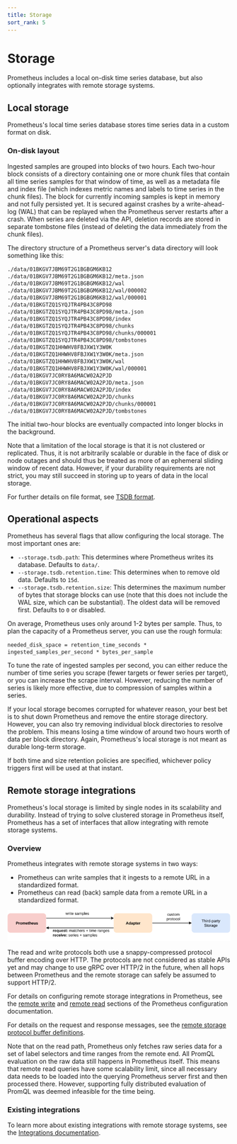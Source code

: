 ```yaml
---
title: Storage
sort_rank: 5
---
```


# Storage

Prometheus includes a local on-disk time series database, but also optionally integrates with remote storage systems.

## Local storage

Prometheus's local time series database stores time series data in a custom format on disk.

### On-disk layout

Ingested samples are grouped into blocks of two hours. Each two-hour block consists of a directory containing one or more chunk files that contain all time series samples for that window of time, as well as a metadata file and index file (which indexes metric names and labels to time series in the chunk files). The block for currently incoming samples is kept in memory and not fully persisted yet. It is secured against crashes by a write-ahead-log (WAL) that can be replayed when the Prometheus server restarts after a crash. When series are deleted via the API, deletion records are stored in separate tombstone files (instead of deleting the data immediately from the chunk files).

The directory structure of a Prometheus server's data directory will look something like this:

```
./data/01BKGV7JBM69T2G1BGBGM6KB12
./data/01BKGV7JBM69T2G1BGBGM6KB12/meta.json
./data/01BKGV7JBM69T2G1BGBGM6KB12/wal
./data/01BKGV7JBM69T2G1BGBGM6KB12/wal/000002
./data/01BKGV7JBM69T2G1BGBGM6KB12/wal/000001
./data/01BKGTZQ1SYQJTR4PB43C8PD98
./data/01BKGTZQ1SYQJTR4PB43C8PD98/meta.json
./data/01BKGTZQ1SYQJTR4PB43C8PD98/index
./data/01BKGTZQ1SYQJTR4PB43C8PD98/chunks
./data/01BKGTZQ1SYQJTR4PB43C8PD98/chunks/000001
./data/01BKGTZQ1SYQJTR4PB43C8PD98/tombstones
./data/01BKGTZQ1HHWHV8FBJXW1Y3W0K
./data/01BKGTZQ1HHWHV8FBJXW1Y3W0K/meta.json
./data/01BKGTZQ1HHWHV8FBJXW1Y3W0K/wal
./data/01BKGTZQ1HHWHV8FBJXW1Y3W0K/wal/000001
./data/01BKGV7JC0RY8A6MACW02A2PJD
./data/01BKGV7JC0RY8A6MACW02A2PJD/meta.json
./data/01BKGV7JC0RY8A6MACW02A2PJD/index
./data/01BKGV7JC0RY8A6MACW02A2PJD/chunks
./data/01BKGV7JC0RY8A6MACW02A2PJD/chunks/000001
./data/01BKGV7JC0RY8A6MACW02A2PJD/tombstones
```

The initial two-hour blocks are eventually compacted into longer blocks in the background.

Note that a limitation of the local storage is that it is not clustered or replicated. Thus, it is not arbitrarily scalable or durable in the face of disk or node outages and should thus be treated as more of an ephemeral sliding window of recent data. However, if your durability requirements are not strict, you may still succeed in storing up to years of data in the local storage.

For further details on file format, see [TSDB format](https://github.com/prometheus/tsdb/blob/master/docs/format/README.md).

## Operational aspects

Prometheus has several flags that allow configuring the local storage. The most important ones are:

* `--storage.tsdb.path`: This determines where Prometheus writes its database. Defaults to `data/`.
* `--storage.tsdb.retention.time`: This determines when to remove old data. Defaults to `15d`.
* `--storage.tsdb.retention.size`: This determines the maximum number of bytes that storage blocks can use (note that this does not include the WAL size, which can be substantial). The oldest data will be removed first. Defaults to `0` or disabled.

On average, Prometheus uses only around 1-2 bytes per sample. Thus, to plan the capacity of a Prometheus server, you can use the rough formula:

```
needed_disk_space = retention_time_seconds * ingested_samples_per_second * bytes_per_sample
```

To tune the rate of ingested samples per second, you can either reduce the number of time series you scrape (fewer targets or fewer series per target), or you can increase the scrape interval. However, reducing the number of series is likely more effective, due to compression of samples within a series.

If your local storage becomes corrupted for whatever reason, your best bet is to shut down Prometheus and remove the entire storage directory. However, you can also try removing individual block directories to resolve the problem. This means losing a time window of around two hours worth of data per block directory. Again, Prometheus's local storage is not meant as durable long-term storage.

If both time and size retention policies are specified, whichever policy triggers first will be used at that instant.

## Remote storage integrations

Prometheus's local storage is limited by single nodes in its scalability and durability. Instead of trying to solve clustered storage in Prometheus itself, Prometheus has a set of interfaces that allow integrating with remote storage systems.

### Overview

Prometheus integrates with remote storage systems in two ways:

* Prometheus can write samples that it ingests to a remote URL in a standardized format.
* Prometheus can read (back) sample data from a remote URL in a standardized format.

![Remote read and write architecture](images/remote_integrations.png)

The read and write protocols both use a snappy-compressed protocol buffer encoding over HTTP. The protocols are not considered as stable APIs yet and may change to use gRPC over HTTP/2 in the future, when all hops between Prometheus and the remote storage can safely be assumed to support HTTP/2.

For details on configuring remote storage integrations in Prometheus, see the [remote write](configuration/configuration.md#remote_write) and [remote read](configuration/configuration.md#remote_read) sections of the Prometheus configuration documentation.

For details on the request and response messages, see the [remote storage protocol buffer definitions](https://github.com/prometheus/prometheus/blob/master/prompb/remote.proto).

Note that on the read path, Prometheus only fetches raw series data for a set of label selectors and time ranges from the remote end. All PromQL evaluation on the raw data still happens in Prometheus itself. This means that remote read queries have some scalability limit, since all necessary data needs to be loaded into the querying Prometheus server first and then processed there. However, supporting fully distributed evaluation of PromQL was deemed infeasible for the time being.

### Existing integrations

To learn more about existing integrations with remote storage systems, see the [Integrations documentation](https://prometheus.io/docs/operating/integrations/#remote-endpoints-and-storage).
